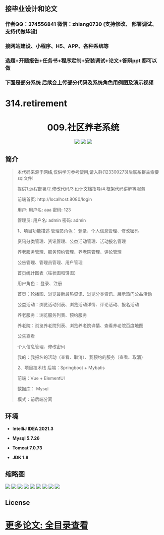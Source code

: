 ## 接毕业设计和论文

### 作者QQ：374556841 微信：zhiang0730 (支持修改、 部署调试、 支持代做毕设)

### 接网站建设、小程序、H5、APP、各种系统等

### 选题+开题报告+任务书+程序定制+安装调试+论文+答辩ppt  都可以做
### 下面是部分系统 后续会上传部分代码及系统角色用例图及演示视频

# 314.retirement
<p><h1 align="center">009.社区养老系统</h1></p>


<p align="center">
	<img src="https://img.shields.io/badge/jdk-1.8-orange.svg"/>
    <img src="https://img.shields.io/badge/springBoot-5.x-lightgrey.svg"/>
    <img src="https://img.shields.io/badge/vue-3.x-blue.svg"/>
</p>

## 简介

> 本代码来源于网络,仅供学习参考使用,请入群(123300273)后联系群主索要sql文件!
>
> 提供1.远程部署/2.修改代码/3.设计文档指导/4.框架代码讲解等服务
>
> 前端首页: http://localhost:8080/login
>
> 用户: 用户名: aaa 密码: 123
>
> 管理员: 用户名: admin 密码: admin
> 
> 1、项目功能描述
> 管理员角色：
> 登录、个人信息管理、修改密码
> 
> 资讯分类管理、资讯管理、公益活动管理、活动报名管理
> 
> 养老服务管理、服务预约管理、养老院管理、评论管理
> 
> 公告管理、管理员管理、用户管理
> 
> 首页统计图表（柱状图和饼图）
> 
> 用户角色：
> 登录、注册
> 
> 首页：轮播图、浏览最新最热资讯、浏览分类资讯、展示热门公益活动
> 
> 公益活动：浏览活动列表、浏览活动详情、评论活动、报名活动
> 
> 养老服务：浏览服务列表、预约服务
> 
> 养老院：浏览养老院列表、浏览养老院详情、查看养老院百度地图
> 
> 公告查看
> 
> 个人信息管理、修改密码
> 
> 我的：我报名的活动（查看、取消）、我预约的服务（查看、取消）
> 
> 2、项目技术栈
> 后端：Springboot + Mybatis
> 
> 前端：Vue + ElementUI
> 
> 数据库： Mysql
> 
> 模式：前后端分离

## 环境

- <b>IntelliJ IDEA 2021.3</b>

- <b>Mysql 5.7.26</b>

- <b>Tomcat 7.0.73</b>

- <b>JDK 1.8</b>

## 缩略图

![](images/企业微信截图_17104718617100.png)
![](images/企业微信截图_17104718889743.png)
![](images/企业微信截图_17104719087609.png)
![](images/企业微信截图_17104719258787.png)
![](images/企业微信截图_17104719425539.png)
![](images/企业微信截图_17104719818271.png)
![](images/企业微信截图_17104720093435.png)
![](images/企业微信截图_17104720197482.png)
![](images/企业微信截图_17104720383674.png)



## License

# [更多论文: 全目录查看](https://github.com/ZhiangChen0730/graduationDesign)
